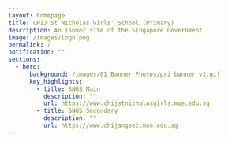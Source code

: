```yaml
---
layout: homepage
title: CHIJ St Nicholas Girls' School (Primary)
description: An Isomer site of the Singapore Government
image: /images/logo.png
permalink: /
notification: ""
sections:
  - hero:
      background: /images/01 Banner Photos/pri banner v1.gif
      key_highlights:
        - title: SNGS Main
          description: ""
          url: https://www.chijstnicholasgirls.moe.edu.sg
        - title: SNGS Secondary
          description: ""
          url: https://www.chijsngsec.moe.edu.sg
---
```

